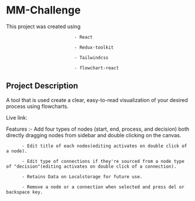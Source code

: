# MM-Challenge

This project was created using
                              
                              - React
                              
                              - Redux-toolkit
                              
                              - Tailwindcss
                              
                              - flowchart-react

## Project Description

A tool that is used create a clear, easy-to-read visualization of your desired process using flowcharts. 

Live link: 

Features :- Add four types of nodes (start, end, process, and decision)  both directly dragging nodes from sidebar and double clicking on the canvas.

          - Edit title of each nodes(editing activates on double click of a node).
          
          - Edit type of connections if they're sourced from a node type of "decision"(editing activates on double click of a connection).
          
          - Retains Data on Localstorage for future use.
          
          - Remove a node or a connection when selected and press del or backspace key.
